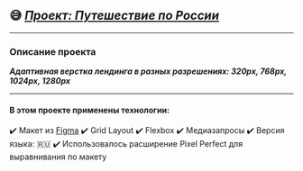 ## :sweat_smile: [***Проект: Путешествие по России***](https://github.com/AndreyRazumov?tab=repositories "Путешествие по России")
____

### Описание проекта

***Адаптивная верстка лендинга в разных разрешениях: 320px, 768px, 1024px, 1280px***
____
#### В этом проекте применены технологии:

:heavy_check_mark: Макет из [Figma](https://www.figma.com/file/5S2WSbEFL6awjVWJ0NWL8Q/Sprint-3_-Russia-_-desktop-mobile?node-id=28503%3A0)
:heavy_check_mark: Grid Layout
:heavy_check_mark: Flexbox
:heavy_check_mark: Медиазапросы
:heavy_check_mark: Версия языка: :ru:
:heavy_check_mark: Использовалось расширение Pixel Perfect для выравнивания по макету

